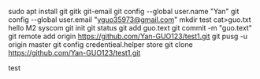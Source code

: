 sudo apt install git gitk git-email
git config --global user.name "Yan"
git config --global user.email "yguo35973@gmail.com"
mkdir test
cat>guo.txt
hello M2 syscom
git init
git status
git add guo.text
git commit -m "guo.text"
git remote add origin https://github.com/Yan-GUO123/test1.git
git pusg -u origin master
git config credentieal.helper store
git clone https://github.com/Yan-GUO123/test1.git

test
